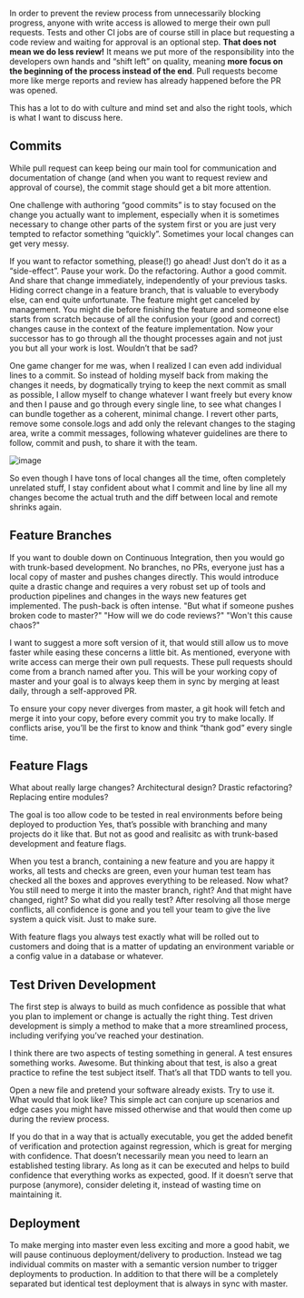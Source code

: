 In order to prevent the review process from unnecessarily blocking progress, anyone with write access is allowed to merge their own pull requests. Tests and other CI jobs are of course still in place but requesting a code review and waiting for approval is an optional step. **That does not mean we do less review!** It means we put more of the responsibility into the developers own hands and “shift left” on quality, meaning **more focus on the beginning of the process instead of the end**. Pull requests become more like merge reports and review has already happened before the PR was opened.

This has a lot to do with culture and mind set and also the right tools, which is what I want to discuss here.

## Commits

While pull request can keep being our main tool for communication and documentation of change (and when you want to request review and approval of course), the commit stage should get a bit more attention.

One challenge with authoring “good commits” is to stay focused on the change you actually want to implement, especially when it is sometimes necessary to change other parts of the system first or you are just very tempted to refactor something “quickly”. Sometimes your local changes can get very messy.

If you want to refactor something, please(!) go ahead! Just don’t do it as a “side-effect”. Pause your work. Do the refactoring. Author a good commit. And share that change immediately, independently of your previous tasks. Hiding correct change in a feature branch, that is valuable to everybody else, can end quite unfortunate. The feature might get canceled by management. You might die before finishing the feature and someone else starts from scratch because of all the confusion your (good and correct) changes cause in the context of the feature implementation. Now your successor has to go through all the thought processes again and not just you but all your work is lost. Wouldn’t that be sad?

One game changer for me was, when I realized I can even add individual lines to a commit. So instead of holding myself back from making the changes it needs, by dogmatically trying to keep the next commit as small as possible, I allow myself to change whatever I want freely but every know and then I pause and go through every single line, to see what changes I can bundle together as a coherent, minimal change. I revert other parts, remove some console.logs and add only the relevant changes to the staging area, write a commit messages, following whatever guidelines are there to follow, commit and push, to share it with the team.

![image](https://github.com/user-attachments/assets/9ac44707-cc03-4e48-940c-57e8d138c46a)

So even though I have tons of local changes all the time, often completely unrelated stuff, I stay confident about what I commit and line by line all my changes become the actual truth and the diff between local and remote shrinks again.

## Feature Branches

If you want to double down on Continuous Integration, then you would go with trunk-based development. No branches, no PRs, everyone just has a local copy of master and pushes changes directly. This would introduce quite a drastic change and requires a very robust set up of tools and production pipelines and changes in the ways new features get implemented. The push-back is often intense. "But what if someone pushes broken code to master?" "How will we do code reviews?" "Won't this cause chaos?"

I want to suggest a more soft version of it, that would still allow us to move faster while easing these concerns a little bit. As mentioned, everyone with write access can merge their own pull requests. These pull requests should come from a branch named after you. This will be your working copy of master and your goal is to always keep them in sync by merging at least daily, through a self-approved PR.

To ensure your copy never diverges from master, a git hook will fetch and merge it into your copy, before every commit you try to make locally. If conflicts arise, you’ll be the first to know and think “thank god” every single time.

## Feature Flags

What about really large changes? Architectural design? Drastic refactoring? Replacing entire modules?

The goal is too allow code to be tested in real environments before being deployed to production Yes, that’s possible with branching and many projects do it like that. But not as good and realisitc as with trunk-based development and feature flags.

When you test a branch, containing a new feature and you are happy it works, all tests and checks are green, even your human test team has checked all the boxes and approves everything to be released. Now what? You still need to merge it into the master branch, right? And that might have changed, right? So what did you really test? After resolving all those merge conflicts, all confidence is gone and you tell your team to give the live system a quick visit. Just to make sure.

With feature flags you always test exactly what will be rolled out to customers and doing that is a matter of updating an environment variable or a config value in a database or whatever.

## Test Driven Development

The first step is always to build as much confidence as possible that what you plan to implement or change is actually the right thing. Test driven development is simply a method to make that a more streamlined process, including verifying you’ve reached your destination.

I think there are two aspects of testing something in general. A test ensures something works. Awesome. But thinking about that test, is also a great practice to refine the test subject itself. That’s all that TDD wants to tell you.

Open a new file and pretend your software already exists. Try to use it. What would that look like? This simple act can conjure up scenarios and edge cases you might have missed otherwise and that would then come up during the review process.

If you do that in a way that is actually executable, you get the added benefit of verification and protection against regression, which is great for merging with confidence. That doesn’t necessarily mean you need to learn an established testing library. As long as it can be executed and helps to build confidence that everything works as expected, good. If it doesn’t serve that purpose (anymore), consider deleting it, instead of wasting time on maintaining it.

## Deployment

To make merging into master even less exciting and more a good habit, we will pause continuous deployment/delivery to production. Instead we tag individual commits on master with a semantic version number to trigger deployments to production. In addition to that there will be a completely separated but identical test deployment that is always in sync with master.

